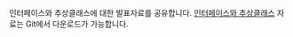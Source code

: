 인터페이스와 추상클래스에 대한 발표자료를 공유합니다.
[인터페이스와 추상클래스](https://docs.google.com/presentation/d/1p2A26IAulctWVub4zKky6ahmoW0AHWAte5A7-L_qXwk/edit?usp=sharing)
자료는 Git에서 다운로드가 가능합니다.
